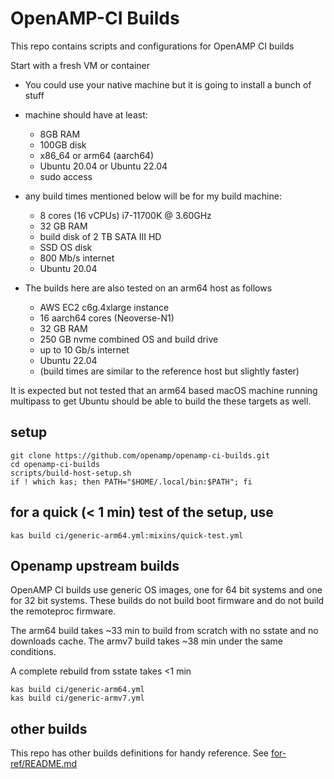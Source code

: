 # OpenAMP-CI Builds
This repo contains scripts and configurations for OpenAMP CI builds

Start with a fresh VM or container
* You could use your native machine but it is going to install a bunch of stuff
* machine should have at least:
  + 8GB RAM
  + 100GB disk
  + x86_64 or arm64 (aarch64)
  + Ubuntu 20.04 or Ubuntu 22.04
  + sudo access

* any build times mentioned below will be for my build machine:
  + 8 cores (16 vCPUs) i7-11700K @ 3.60GHz
  + 32 GB RAM
  + build disk of 2 TB SATA III HD
  + SSD OS disk
  + 800 Mb/s internet
  + Ubuntu 20.04

* The builds here are also tested on an arm64 host as follows
  + AWS EC2 c6g.4xlarge instance
  + 16 aarch64 cores (Neoverse-N1)
  + 32 GB RAM
  + 250 GB nvme combined OS and build drive
  + up to 10 Gb/s internet
  + Ubuntu 22.04
  + (build times are similar to the reference host but slightly faster)

It is expected but not tested that an arm64 based macOS machine running
multipass to get Ubuntu should be able to build the these targets as well.

## setup
```
git clone https://github.com/openamp/openamp-ci-builds.git
cd openamp-ci-builds
scripts/build-host-setup.sh
if ! which kas; then PATH="$HOME/.local/bin:$PATH"; fi
```

## for a quick (< 1 min) test of the setup, use
```
kas build ci/generic-arm64.yml:mixins/quick-test.yml
```

## Openamp upstream builds
OpenAMP CI builds use generic OS images, one for 64 bit systems and one for
32 bit systems.  These builds do not build boot firmware and do not build the
remoteproc firmware.

The arm64 build takes ~33 min to build from scratch with no sstate and no downloads cache.
The armv7 build takes ~38 min under the same conditions.

A complete rebuild from sstate takes <1 min

```
kas build ci/generic-arm64.yml
kas build ci/generic-armv7.yml
```

## other builds

This repo has other builds definitions for handy reference.
See [for-ref/README.md](for-ref/README.md)
